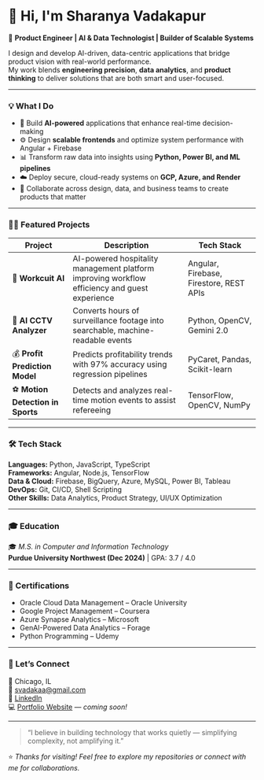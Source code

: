 # 👋 Hi, I'm Sharanya Vadakapur  

🚀 **Product Engineer | AI & Data Technologist | Builder of Scalable Systems**

I design and develop AI-driven, data-centric applications that bridge product vision with real-world performance.  
My work blends **engineering precision**, **data analytics**, and **product thinking** to deliver solutions that are both smart and user-focused.

---

### 💡 What I Do  
- 🧠 Build **AI-powered** applications that enhance real-time decision-making  
- ⚙️ Design **scalable frontends** and optimize system performance with Angular + Firebase  
- 📊 Transform raw data into insights using **Python, Power BI, and ML pipelines**  
- ☁️ Deploy secure, cloud-ready systems on **GCP, Azure, and Render**  
- 🤝 Collaborate across design, data, and business teams to create products that matter  

---

### 🧑‍💻 Featured Projects  
| Project | Description | Tech Stack |
|----------|--------------|-------------|
| 🏨 **Workcuit AI** | AI-powered hospitality management platform improving workflow efficiency and guest experience | Angular, Firebase, Firestore, REST APIs |
| 🎥 **AI CCTV Analyzer** | Converts hours of surveillance footage into searchable, machine-readable events | Python, OpenCV, Gemini 2.0 |
| 💰 **Profit Prediction Model** | Predicts profitability trends with 97% accuracy using regression pipelines | PyCaret, Pandas, Scikit-learn |
| ⚽ **Motion Detection in Sports** | Detects and analyzes real-time motion events to assist refereeing | TensorFlow, OpenCV, NumPy |

---

### 🛠️ Tech Stack  
**Languages:** Python, JavaScript, TypeScript  
**Frameworks:** Angular, Node.js, TensorFlow  
**Data & Cloud:** Firebase, BigQuery, Azure, MySQL, Power BI, Tableau  
**DevOps:** Git, CI/CD, Shell Scripting  
**Other Skills:** Data Analytics, Product Strategy, UI/UX Optimization  

---

### 🎓 Education  
🎓 *M.S. in Computer and Information Technology*  
**Purdue University Northwest (Dec 2024)** | GPA: 3.7 / 4.0  

---

### 📜 Certifications  
- Oracle Cloud Data Management – Oracle University  
- Google Project Management – Coursera  
- Azure Synapse Analytics – Microsoft  
- GenAI-Powered Data Analytics – Forage  
- Python Programming – Udemy  

---

### 🌟 Let’s Connect  
📍 Chicago, IL  
📧 [svadakaa@gmail.com](mailto:svadakaa@gmail.com)  
🔗 [LinkedIn](https://www.linkedin.com/in/svadaka/)  
💻 [Portfolio Website](#) — *coming soon!*  

---

> “I believe in building technology that works quietly — simplifying complexity, not amplifying it.”

⭐️ *Thanks for visiting! Feel free to explore my repositories or connect with me for collaborations.*
